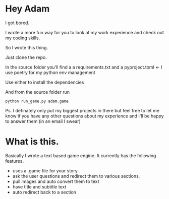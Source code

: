 # Hey Adam

I got bored. 

I wrote a more fun way for you to look at my work experience and check out my coding skills. 

So I wrote this thing. 

Just clone the repo. 

In the source folder you'll find a a requirements.txt and a pyproject.toml <- I use poetry for my python env management

Use either to install the dependencies 

And from the source folder run 

`python run_game.py adam.game`

Ps. I definately only put my biggest projects in there but feel free to let me know if you have any other questions about my experience and I'll be happy to answer them (in an email I swear)

# What is this. 

Basically I wrote a text based game engine. It currently has the following features. 

- uses a .game file for your story
- ask the user questions and redirect them to various sections. 
- pull images and auto convert them to text
- have title and subtitle text
- auto redirect back to a section 
